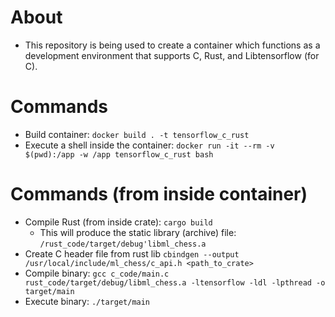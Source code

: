 # About
* This repository is being used to create a container which functions as a development environment that supports C, Rust, and Libtensorflow (for C).

# Commands
* Build container: `docker build . -t tensorflow_c_rust`
* Execute a shell inside the container: `docker run -it --rm -v $(pwd):/app -w /app tensorflow_c_rust bash`

# Commands (from inside container)
* Compile Rust (from inside crate): `cargo build` 
  * This will produce the static library (archive) file: `/rust_code/target/debug'libml_chess.a`
* Create C header file from rust lib `cbindgen --output /usr/local/include/ml_chess/c_api.h <path_to_crate>`
* Compile binary: `gcc c_code/main.c rust_code/target/debug/libml_chess.a -ltensorflow -ldl -lpthread -o target/main`
* Execute binary: `./target/main`

